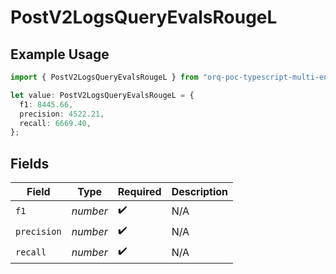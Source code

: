 # PostV2LogsQueryEvalsRougeL

## Example Usage

```typescript
import { PostV2LogsQueryEvalsRougeL } from "orq-poc-typescript-multi-env-version/models/operations";

let value: PostV2LogsQueryEvalsRougeL = {
  f1: 8445.66,
  precision: 4522.21,
  recall: 6669.40,
};
```

## Fields

| Field              | Type               | Required           | Description        |
| ------------------ | ------------------ | ------------------ | ------------------ |
| `f1`               | *number*           | :heavy_check_mark: | N/A                |
| `precision`        | *number*           | :heavy_check_mark: | N/A                |
| `recall`           | *number*           | :heavy_check_mark: | N/A                |